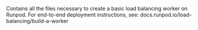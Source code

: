Contains all the files necessary to create a basic load balancing worker on Runpod. For end-to-end deployment instructions, see: docs.runpod.io/load-balancing/build-a-worker
